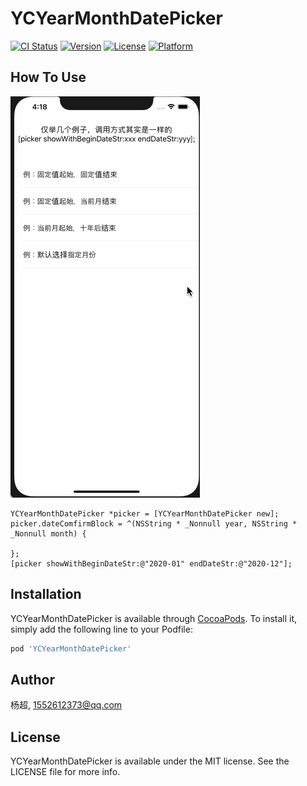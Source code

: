# YCYearMonthDatePicker

[![CI Status](https://img.shields.io/travis/杨超/YCYearMonthDatePicker.svg?style=flat)](https://travis-ci.org/杨超/YCYearMonthDatePicker)
[![Version](https://img.shields.io/cocoapods/v/YCYearMonthDatePicker.svg?style=flat)](https://cocoapods.org/pods/YCYearMonthDatePicker)
[![License](https://img.shields.io/cocoapods/l/YCYearMonthDatePicker.svg?style=flat)](https://cocoapods.org/pods/YCYearMonthDatePicker)
[![Platform](https://img.shields.io/cocoapods/p/YCYearMonthDatePicker.svg?style=flat)](https://cocoapods.org/pods/YCYearMonthDatePicker)

## How To Use

[![Platform](https://github.com/1552612373/YCYearMonthDatePicker/blob/master/demo.gif)](https://github.com/1552612373/YCYearMonthDatePicker/blob/master/demo.gif)
```
YCYearMonthDatePicker *picker = [YCYearMonthDatePicker new];
picker.dateComfirmBlock = ^(NSString * _Nonnull year, NSString * _Nonnull month) {
    
};
[picker showWithBeginDateStr:@"2020-01" endDateStr:@"2020-12"];
```


## Installation

YCYearMonthDatePicker is available through [CocoaPods](https://cocoapods.org). To install
it, simply add the following line to your Podfile:

```ruby
pod 'YCYearMonthDatePicker'
```

## Author

杨超, 1552612373@qq.com

## License

YCYearMonthDatePicker is available under the MIT license. See the LICENSE file for more info.
